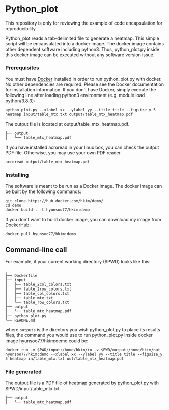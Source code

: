# Python_plot

This repository is only for reviewing the example of code encapsulation for reproducibility.

Python_plot reads a tab-delimited file to generate a heatmap. This simple script will be encapsulated into a docker image. The docker image contains other dependent software including python3. Thus, python_plot.py inside this docker image can be executed without any software version issue.


### Prerequisites
You must have [Docker](https://www.docker.com/) installed in order to run python_plot.py with docker. No other dependencies are required. Please see the Docker documentation for installation information. If you don't have Docker, simply execute the following line after loading python3 environment (e.g. module load python/3.8.3):

```
python_plot.py --xlabel xx --ylabel yy --title title --figsize_y 5 heatmap input/table_mtx.txt output/table_mtx_heatmap.pdf
```

The output file is located at output/table_mtx_heatmap.pdf.

```
├── output
│   └── table_mtx_heatmap.pdf
```

If you have installed acroread in your linux box, you can check the output PDF file. Otherwise, you may use your own PDF reader.

```
acroread output/table_mtx_heatmap.pdf
```


### Installing

The software is meant to be run as a Docker image. The docker image can be built by the following commands:
```
git clone https://hub.docker.com/hkim/demo/
cd demo
docker build . -t hyunsoo77/hkim:demo
```

If you don't want to build docker image, you can download my image from DockerHub:
```
docker pull hyunsoo77/hkim:demo
```




## Command-line call

For example, if your current working directory ($PWD) looks like this:

```
.
├── Dockerfile
├── input
│   ├── table_2col_colors.txt
│   ├── table_2row_colors.txt
│   ├── table_col_colors.txt
│   ├── table_mtx.txt
│   └── table_row_colors.txt
├── output
│   └── table_mtx_heatmap.pdf
├── python_plot.py
└── README.md
```

where `outputs` is the directory you wish python_plot.py to place its results files, the command you would use to run python_plot.py inside docker image hyunsoo77/hkim:demo could be:

```
docker run -v $PWD/input:/home/hkim/in -v $PWD/output:/home/hkim/out hyunsoo77/hkim:demo --xlabel xx --ylabel yy --title title --figsize_y 5 heatmap in/table_mtx.txt out/table_mtx_heatmap.pdf
```


### File generated

The output file is a PDF file of heatmap generated by python_plot.py with $PWD/input/table_mtx.txt.


```
├── output
│   └── table_mtx_heatmap.pdf
```


